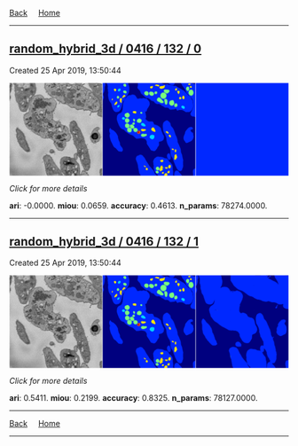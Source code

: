 
[Back](..)&nbsp;&nbsp;&nbsp;&nbsp;&nbsp;[Home](https://leapmanlab.github.io/snapshots)

---

<div class="summary"><a href="0"><h2>random_hybrid_3d / 0416 / 132 / 0</h2></a><p>Created 25 Apr 2019, 13:50:44
</p><a href="0"><img src="0/media/summary.png" align="center"></a><p>
<i>Click for more details</i>
</p></div>

**ari**: -0.0000. **miou**: 0.0659. **accuracy**: 0.4613. **n_params**: 78274.0000. 

---

<div class="summary"><a href="1"><h2>random_hybrid_3d / 0416 / 132 / 1</h2></a><p>Created 25 Apr 2019, 13:50:44
</p><a href="1"><img src="1/media/summary.png" align="center"></a><p>
<i>Click for more details</i>
</p></div>

**ari**: 0.5411. **miou**: 0.2199. **accuracy**: 0.8325. **n_params**: 78127.0000. 

---

[Back](..)&nbsp;&nbsp;&nbsp;&nbsp;&nbsp;[Home](https://leapmanlab.github.io/snapshots)

---